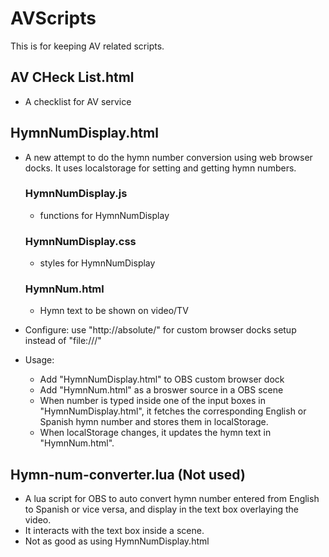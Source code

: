 # AVScripts

This is for keeping AV related scripts.

## AV CHeck List.html
- A checklist for AV service

## HymnNumDisplay.html
- A new attempt to do the hymn number conversion using web browser docks. It uses localstorage for setting and getting hymn numbers.
	### HymnNumDisplay.js
	- functions for HymnNumDisplay
	### HymnNumDisplay.css
	- styles for HymnNumDisplay
	### HymnNum.html
	- Hymn text to be shown on video/TV

- Configure: use "http://absolute/" for custom browser docks setup instead of "file:///"
- Usage: 
	- Add "HymnNumDisplay.html" to OBS custom browser dock
	- Add "HymnNum.html" as a broswer source in a OBS scene
	- When number is typed inside one of the input boxes in "HymnNumDisplay.html", it fetches the corresponding English or Spanish hymn number and stores them in localStorage.
	- When localStorage changes, it updates the hymn text in "HymnNum.html".

## Hymn-num-converter.lua (Not used)
- A lua script for OBS to auto convert hymn number entered from English to Spanish or vice versa, and display in the text box overlaying the video.
- It interacts with the text box inside a scene.
- Not as good as using HymnNumDisplay.html